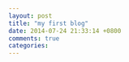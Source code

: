 ```yaml
---
layout: post
title: "my first blog"
date: 2014-07-24 21:33:14 +0800
comments: true
categories: 
---
```

